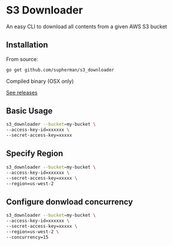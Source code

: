 # S3 Downloader
An easy CLI to download all contents from a given AWS S3 bucket

## Installation

From source:
```bash
go get github.com/supherman/s3_downloader
```

Compiled binary (OSX only)

[See releases](https://github.com/supherman/s3_downloader/releases)

## Basic Usage

```bash
s3_downloader --bucket=my-bucket \
--access-key-id=xxxxxx \
--secret-access-key=xxxxx
```

## Specify Region

```bash
s3_downloader --bucket=my-bucket \
--access-key-id=xxxxxx \
--secret-access-key=xxxxx \
--region=us-west-2
```

## Configure donwload concurrency

```bash
s3_downloader --bucket=my-bucket \
--access-key-id=xxxxxx \
--secret-access-key=xxxxx \
--region=us-west-2 \
--concurrency=15
```
